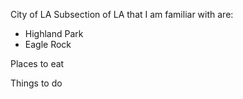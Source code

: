 City of LA
  Subsection of LA that I am familiar with are:
  - Highland Park
  - Eagle Rock
  
Places to eat

Things to do

